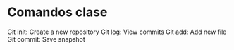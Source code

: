 # Comandos clase
Git init: Create a new repository
Git log: View commits
Git add: Add new file
Git commit: Save snapshot



